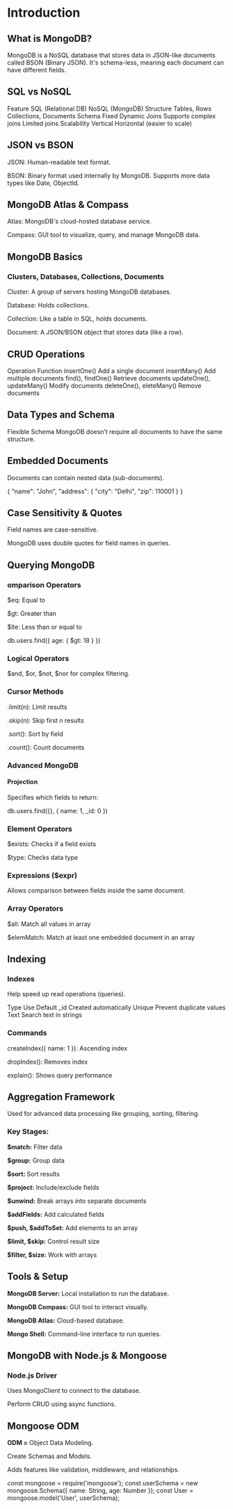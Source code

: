 # Introduction

## What is MongoDB?
MongoDB is a NoSQL database that stores data in JSON-like documents called BSON (Binary JSON). It's schema-less, meaning each document can have different fields.

## SQL vs NoSQL
Feature	             SQL (Relational DB)	              NoSQL (MongoDB)
Structure	            Tables, Rows	Collections,              Documents
Schema	              Fixed	                                  Dynamic
Joins                	Supports complex joins	                Limited joins
                      Scalability	Vertical	                  Horizontal (easier to scale)

## JSON vs BSON
JSON: Human-readable text format.

BSON: Binary format used internally by MongoDB. Supports more data types like Date, ObjectId.

## MongoDB Atlas & Compass
Atlas: MongoDB's cloud-hosted database service.

Compass: GUI tool to visualize, query, and manage MongoDB data.

 ## MongoDB Basics
### Clusters, Databases, Collections, Documents
Cluster: A group of servers hosting MongoDB databases.

Database: Holds collections.

Collection: Like a table in SQL, holds documents.

Document: A JSON/BSON object that stores data (like a row).

## CRUD Operations
Operation              	Function
insertOne()        	Add a single document
insertMany()      	Add multiple documents
find(),             findOne()	Retrieve documents
updateOne(),        updateMany()	Modify documents
deleteOne(),        eleteMany()	Remove documents

## Data Types and Schema
Flexible Schema
MongoDB doesn’t require all documents to have the same structure.

## Embedded Documents
Documents can contain nested data (sub-documents).
 
{
  "name": "John",
  "address": { "city": "Delhi", "zip": 110001 }
}
## Case Sensitivity & Quotes
Field names are case-sensitive.

MongoDB uses double quotes for field names in queries.

## Querying MongoDB
### omparison Operators
$eq: Equal to

$gt: Greater than

$lte: Less than or equal to

db.users.find({ age: { $gt: 18 } })

### Logical Operators
$and, $or, $not, $nor for complex filtering.

###  Cursor Methods
.limit(n): Limit results

.skip(n): Skip first n results

.sort(): Sort by field

.count(): Count documents

### Advanced MongoDB
#### Projection
Specifies which fields to return:

db.users.find({}, { name: 1, _id: 0 })

### Element Operators
$exists: Checks if a field exists

$type: Checks data type

### Expressions ($expr)
Allows comparison between fields inside the same document.

### Array Operators
$all: Match all values in array

$elemMatch: Match at least one embedded document in an array

## Indexing
### Indexes
Help speed up read operations (queries).

Type	Use
Default _id	Created automatically
Unique	Prevent duplicate values
Text	Search text in strings

### Commands
createIndex({ name: 1 }): Ascending index

dropIndex(): Removes index

explain(): Shows query performance

## Aggregation Framework
Used for advanced data processing like grouping, sorting, filtering.

### Key Stages:
<b>$match:</b> Filter data

<b>$group:</b> Group data

<b>$sort: </b>Sort results

<b>$project:</b> Include/exclude fields

<b>$unwind:</b> Break arrays into separate documents

<b>$addFields:</b> Add calculated fields

<b>$push, $addToSet:</b> Add elements to an array

<b>$limit, $skip:</b> Control result size

<b>$filter, $size:</b> Work with arrays

## Tools & Setup
<b>MongoDB Server:</b> Local installation to run the database.

<b>MongoDB Compass:</b> GUI tool to interact visually.

<b>MongoDB Atlas:</b> Cloud-based database.

<b>Mongo Shell:</b> Command-line interface to run queries.

## MongoDB with Node.js & Mongoose
### Node.js Driver
Uses MongoClient to connect to the database.

Perform CRUD using async functions.

## Mongoose ODM
<b>ODM =</b> Object Data Modeling.

Create Schemas and Models.

Adds features like validation, middleware, and relationships.
 
const mongoose = require('mongoose');
const userSchema = new mongoose.Schema({ name: String, age: Number });
const User = mongoose.model('User', userSchema);
 
